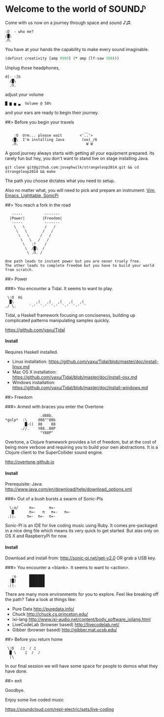 # Welcome to the world of SOUND♪

Come with us now on a journey through space and sound ♪♫. 

```
:D  - who me?
/█\
.Π.
```

You have at your hands the capability to make every sound imaginable.

```clojure
(definst creativity [amp 9999] (* amp (lf-saw 300)))
```

Unplug those headphones,

```
d[-_-]b
  /█\
  .Π.
```

adjust your volume

```
█ ▆ ▅ ▃  Volume @ 50%
```

and your ears are ready to begin their journey.


##> Before you begin your travels

```
                                    __
    :O  Urm... please wait        <'..'>
   /█\  I'm installing Java        (oo)_/6
   .Π.                               W W
```

A good journey always starts with getting all your equipment prepared.
Its rarely fun but hey, you don't want to stand live on stage installing Java.

```
git clone git@github.com:josephwilk/strangeloop2014.git && cd strangeloop2014 && make
```

The path you choose dictates what you need to setup.

Also no matter what, you will need to pick and prepare an instrument: [Vim, Emacs, Lighttable, SonicPi](instruments/readme.md)

##> You reach a fork in the road

```
   -----          -------
  |Power|        |Freedom|
   -----          -------
    \   \         /   /
     \   \       /   /
      \   \     /   /
       \   \   /   /
        \   :?    / 
         \  /█\  /
          \ .Π. /  

One path leads to instant power but you are never truely free.
The other leads to complete freedom but you have to build your world from scratch.
```

##> Power


###> You encounter a Tidal. It seems to want to play.

```
 \:O  Hi
  █\          ,(   ,(   ,(   ,(   ,(
./ \.      `-'  `-'  `-'  `-'  `-'  `
```

Tidal, a Haskell framework focusing on conciseness, building up complicated patterns manipulating samples quickly.

https://github.com/yaxu/Tidal

#### Install

Requires Haskell installed.

* Linux installation:    https://github.com/yaxu/Tidal/blob/master/doc/install-linux.md
* Mac OS X installation: https://github.com/yaxu/Tidal/blob/master/doc/install-osx.md
* Windows installation:  https://github.com/yaxu/Tidal/blob/master/doc/install-windows.md

##> Freedom

###> Armed with braces you enter the Overtone

```
                .d88b.
*gulp*  :\     d88""88b
         █-((  88    88
       .//.    Y88..88P
                "Y88P"
```

Overtone, a Clojure framework provides a lot of freedom, but at the cost of being more verbose and requiring you to build your own abstractions. It is a Clojure client to the SuperCollider sound engine.

http://overtone.github.io

#### Install

Prerequisite: Java: http://www.java.com/en/download/help/download_options.xml

###> Out of a bush bursts a swarm of Sonic-PIs

```
  \:o/     π=-      π=-
   █       π=-   π   π=-   π=-
 .||.     π=-  π=-  π=-
```

Sonic-PI is an IDE for live coding music using Ruby. It comes pre-packaged in a nice dmg file which means its very quick to get started. But alas only on OS X and RaspberryPi for now.

#### Install

Download and install from: http://sonic-pi.net/get-v2.0 OR grab a USB key.

###> You encounter a &lt;blank&gt;. It seems to want to &lt;action&gt;.

```
   :o      ███████      
  [█]      ███████            
 .||.      ███████
```

There are many more environments for you to explore. Feel like breaking off the path?
Take a look at things like:

* Pure Data http://puredata.info/
* Chuck http://chuck.cs.princeton.edu/
* ixi-lang http://www.ixi-audio.net/content/body_software_ixilang.html
* LiveCodeLab (browser based) http://livecodelab.net/
* Gibber (browser based) http://gibber.mat.ucsb.edu/

##> Before you return home

```
 \:D   ♪♫  ♪ ♫
  █ \    ♫  ♪  ♪
  |\ 
```

In our final session we will have some space for people to demos what they have done. 

##> exit

Goodbye. 

Enjoy some live coded music

https://soundcloud.com/repl-electric/sets/live-coding
